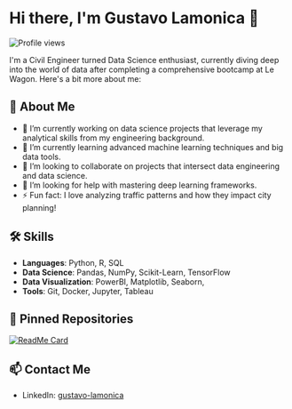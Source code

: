 # Hi there, I'm Gustavo Lamonica 👋

![Profile views](https://komarev.com/ghpvc/?username=yourusername&color=brightgreen)

I'm a Civil Engineer turned Data Science enthusiast, currently diving deep into the world of data after completing a comprehensive bootcamp at Le Wagon. Here's a bit more about me:

## 🚀 About Me

- 🔭 I’m currently working on data science projects that leverage my analytical skills from my engineering background.
- 🌱 I’m currently learning advanced machine learning techniques and big data tools.
- 👯 I’m looking to collaborate on projects that intersect data engineering and data science.
- 🤔 I’m looking for help with mastering deep learning frameworks.
- ⚡ Fun fact: I love analyzing traffic patterns and how they impact city planning!

## 🛠 Skills

- **Languages**: Python, R, SQL
- **Data Science**: Pandas, NumPy, Scikit-Learn, TensorFlow
- **Data Visualization**: PowerBI, Matplotlib, Seaborn, 
- **Tools**: Git, Docker, Jupyter, Tableau


## 📌 Pinned Repositories

[![ReadMe Card](https://github-readme-stats.vercel.app/api/pin/?yourusername=Glamonica123&repo=ET_Predictor)](https://github.com/Glamonica123/ET_Predictor)

## 📫 Contact Me

- LinkedIn: [gustavo-lamonica](https://linkedin.com/in/gustavo-lamonica)

